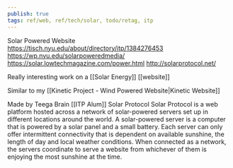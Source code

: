 ```yaml
---
publish: true
tags: ref/web, ref/tech/solar, todo/retag, itp
---
```

Solar Powered Website
https://tisch.nyu.edu/about/directory/itp/1384276453
https://wp.nyu.edu/solarpoweredmedia/
https://solar.lowtechmagazine.com/power.html
http://solarprotocol.net/

Really interesting work on a [[Solar Energy]] [[website]]

Similar to my [[Kinetic Project - Wind Powered Website|Kinetic Website]]

Made by Teega Brain [[ITP Alum]]
Solar Protocol 
Solar Protocol is a web platform hosted across a network of solar-powered servers set up in different locations around the world. A solar-powered server is a computer that is powered by a solar panel and a small battery. Each server can only offer intermittent connectivity that is dependent on available sunshine, the length of day and local weather conditions. When connected as a network, the servers coordinate to serve a website from whichever of them is enjoying the most sunshine at the time.
